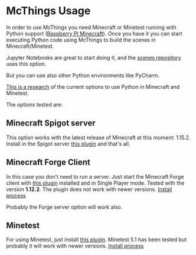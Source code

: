 # McThings Usage

In order to use McThings you need Minecraft or Minetest running with Python support 
([Raspberry PI Minecraft](https://www.minecraft.net/en-us/edition/pi/)). Once you have
it you can start executing Python code using McThings to build the scenes in Minecraft/Minetest.

Jupyter Notebooks are great to start doing it, and the [scenes repository](scenes) uses this option.

But you can use also other Python environments like PyCharm.

[This is a research](https://github.com/juntosdesdecasa/mcthings/issues/50) of the current options to use Python in Minecraft and Minetest.

The options tested are:

## Minecraft Spigot server

This option works with the latest release of Minecraft at this moment: 1.15.2. Install in the Spigot server 
[this plugin](https://www.spigotmc.org/resources/raspberryjuice.22724/) and that's all.

## Minecraft Forge Client

In this case you don't need to run a server. Just start the Minecraft Forge client with 
[this plugin](https://github.com/arpruss/raspberryjammod) installed and in Single Player mode. 
Tested with the version **1.12.2**. The plugin does not work with newer versions. 
[Install process](https://github.com/juntosdesdecasa/mcthings/issues/38)

Probably the Forge server option will work also. 

## Minetest

For using Minetest, just install [this plugin](https://github.com/arpruss/raspberryjammod-minetest).
Minetest 5.1 has been tested but probably it will work with newer versions. [Install process](https://github.com/juntosdesdecasa/mcthings/issues/45)



